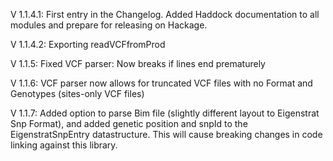 V 1.1.4.1: First entry in the Changelog. Added Haddock documentation to all modules and prepare for releasing on Hackage.

V 1.1.4.2: Exporting readVCFfromProd

V 1.1.5: Fixed VCF parser: Now breaks if lines end prematurely

V 1.1.6: VCF parser now allows for truncated VCF files with no Format and Genotypes (sites-only VCF files)

V 1.1.7: Added option to parse Bim file (slightly different layout to Eigenstrat Snp Format), and added genetic position and snpId to the EigenstratSnpEntry datastructure. This will cause breaking changes in code linking against this library.
